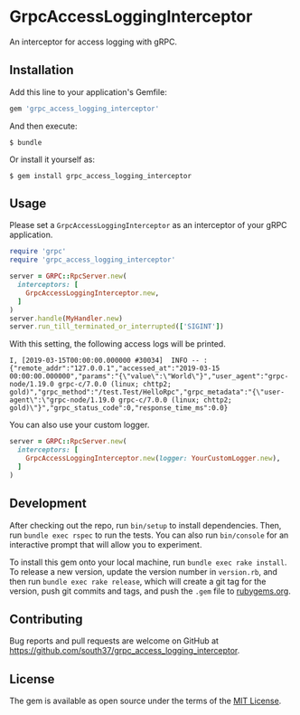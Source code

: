 # GrpcAccessLoggingInterceptor
An interceptor for access logging with gRPC.

## Installation

Add this line to your application's Gemfile:

```ruby
gem 'grpc_access_logging_interceptor'
```

And then execute:

    $ bundle

Or install it yourself as:

    $ gem install grpc_access_logging_interceptor

## Usage
Please set a `GrpcAccessLoggingInterceptor` as an interceptor of your gRPC application.

```ruby
require 'grpc'
require 'grpc_access_logging_interceptor'

server = GRPC::RpcServer.new(
  interceptors: [
    GrpcAccessLoggingInterceptor.new,
  ]
)
server.handle(MyHandler.new)
server.run_till_terminated_or_interrupted(['SIGINT'])
```

With this setting, the following access logs will be printed.

```console
I, [2019-03-15T00:00:00.000000 #30034]  INFO -- : {"remote_addr":"127.0.0.1","accessed_at":"2019-03-15 00:00:00.000000","params":"{\"value\":\"World\"}","user_agent":"grpc-node/1.19.0 grpc-c/7.0.0 (linux; chttp2; gold)","grpc_method":"/test.Test/HelloRpc","grpc_metadata":"{\"user-agent\":\"grpc-node/1.19.0 grpc-c/7.0.0 (linux; chttp2; gold)\"}","grpc_status_code":0,"response_time_ms":0.0}
```

You can also use your custom logger.

```ruby
server = GRPC::RpcServer.new(
  interceptors: [
    GrpcAccessLoggingInterceptor.new(logger: YourCustomLogger.new),
  ]
)
```

## Development

After checking out the repo, run `bin/setup` to install dependencies. Then, run `bundle exec rspec` to run the tests. You can also run `bin/console` for an interactive prompt that will allow you to experiment.

To install this gem onto your local machine, run `bundle exec rake install`. To release a new version, update the version number in `version.rb`, and then run `bundle exec rake release`, which will create a git tag for the version, push git commits and tags, and push the `.gem` file to [rubygems.org](https://rubygems.org).

## Contributing

Bug reports and pull requests are welcome on GitHub at https://github.com/south37/grpc_access_logging_interceptor.

## License

The gem is available as open source under the terms of the [MIT License](https://opensource.org/licenses/MIT).
